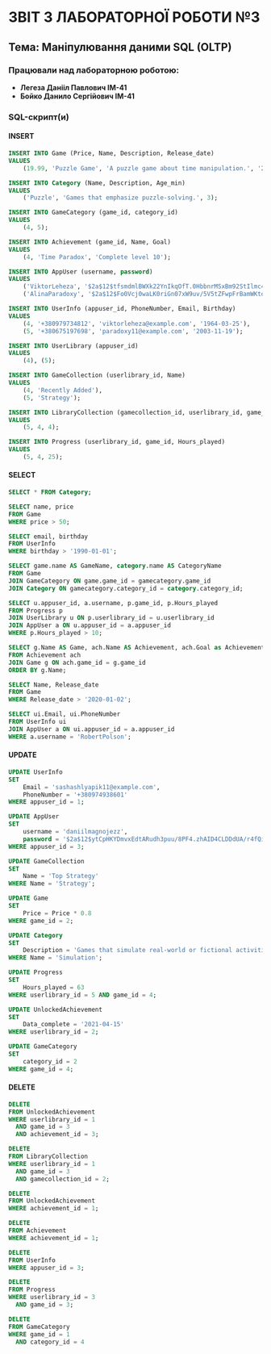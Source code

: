 # ЗВІТ З ЛАБОРАТОРНОЇ РОБОТИ №3

## Тема: Маніпулювання даними SQL (OLTP)

### Працювали над лабораторною роботою:
* **Легеза Данііл Павлович IM-41**
* **Бойко Данило Сергійович IM-41**

### SQL-скрипт(и)

#### INSERT
```sql
INSERT INTO Game (Price, Name, Description, Release_date)
VALUES 
    (19.99, 'Puzzle Game', 'A puzzle game about time manipulation.', '2025-10-28');
```

```sql
INSERT INTO Category (Name, Description, Age_min)
VALUES 
    ('Puzzle', 'Games that emphasize puzzle-solving.', 3);
```

```sql
INSERT INTO GameCategory (game_id, category_id)
VALUES 
    (4, 5);
```

```sql
INSERT INTO Achievement (game_id, Name, Goal)
VALUES 
    (4, 'Time Paradox', 'Complete level 10');
```

```sql
INSERT INTO AppUser (username, password)
VALUES
    ('ViktorLeheza', '$2a$12$tfsmdmlBWXk22YnIkqOfT.0HbbnrMSxBm92StIlmc4PZNKNcv4cCa'),
    ('AlinaParadoxy', '$2a$12$Fo0Vcj0waLK0riGn07xW9uv/5V5tZFwpFrBamWKtoQTw8GbF0EmAC');
```

```sql
INSERT INTO UserInfo (appuser_id, PhoneNumber, Email, Birthday)
VALUES
    (4, '+380979734812', 'viktorleheza@example.com', '1964-03-25'),
    (5, '+380675197698', 'paradoxy11@example.com', '2003-11-19');
```

```sql
INSERT INTO UserLibrary (appuser_id)
VALUES 
    (4), (5);
```

```sql
INSERT INTO GameCollection (userlibrary_id, Name)
VALUES
    (4, 'Recently Added'),
    (5, 'Strategy');
```

```sql
INSERT INTO LibraryCollection (gamecollection_id, userlibrary_id, game_id)
VALUES
    (5, 4, 4);
```

```sql
INSERT INTO Progress (userlibrary_id, game_id, Hours_played)
VALUES
    (5, 4, 25);
```

#### SELECT
```sql
SELECT * FROM Category;
```

```sql
SELECT name, price
FROM Game
WHERE price > 50;
```

```sql
SELECT email, birthday
FROM UserInfo
WHERE birthday > '1990-01-01';
```

```sql
SELECT game.name AS GameName, category.name AS CategoryName
FROM Game
JOIN GameCategory ON game.game_id = gamecategory.game_id
JOIN Category ON gamecategory.category_id = category.category_id;
```

```sql
SELECT u.appuser_id, a.username, p.game_id, p.Hours_played
FROM Progress p
JOIN UserLibrary u ON p.userlibrary_id = u.userlibrary_id
JOIN AppUser a ON u.appuser_id = a.appuser_id
WHERE p.Hours_played > 10;
```

```sql
SELECT g.Name AS Game, ach.Name AS Achievement, ach.Goal as AchievementGoal
FROM Achievement ach
JOIN Game g ON ach.game_id = g.game_id
ORDER BY g.Name;
```

```sql
SELECT Name, Release_date
FROM Game
WHERE Release_date > '2020-01-02';
```

```sql
SELECT ui.Email, ui.PhoneNumber
FROM UserInfo ui
JOIN AppUser a ON ui.appuser_id = a.appuser_id
WHERE a.username = 'RobertPolson';
```

#### UPDATE
```sql
UPDATE UserInfo
SET
    Email = 'sashashlyapik11@example.com',
    PhoneNumber = '+380974938601'
WHERE appuser_id = 1;
```

```sql
UPDATE AppUser
SET
    username = 'daniilmagnojezz',
    password = '$2a$12$ytCpHKYDmvxEdtARudh3puu/8PF4.zhAID4CLDDdUA/r4fQitGlGS'
WHERE appuser_id = 3;
```

```sql
UPDATE GameCollection
SET
    Name = 'Top Strategy'
WHERE Name = 'Strategy';
```

```sql
UPDATE Game
SET
    Price = Price * 0.8
WHERE game_id = 2;
```

```sql
UPDATE Category
SET
	Description = 'Games that simulate real-world or fictional activities, like THE SIMS'
WHERE Name = 'Simulation';
```

```sql
UPDATE Progress
SET
	Hours_played = 63
WHERE userlibrary_id = 5 AND game_id = 4;
```

```sql
UPDATE UnlockedAchievement
SET 
	Data_complete = '2021-04-15'
WHERE userlibrary_id = 2;
```

```sql
UPDATE GameCategory
SET
	category_id = 2
WHERE game_id = 4;
```

#### DELETE
```sql
DELETE 
FROM UnlockedAchievement
WHERE userlibrary_id = 1 
  AND game_id = 3 
  AND achievement_id = 3;
```

```sql
DELETE
FROM LibraryCollection
WHERE userlibrary_id = 1
  AND game_id = 3
  AND gamecollection_id = 2;
```

```sql
DELETE 
FROM UnlockedAchievement
WHERE achievement_id = 1;
```

```sql
DELETE 
FROM Achievement
WHERE achievement_id = 1;
```

```sql
DELETE
FROM UserInfo
WHERE appuser_id = 3;
```

```sql
DELETE 
FROM Progress
WHERE userlibrary_id = 3
  AND game_id = 3;
```

```sql
DELETE
FROM GameCategory
WHERE game_id = 1
  AND category_id = 4
```


